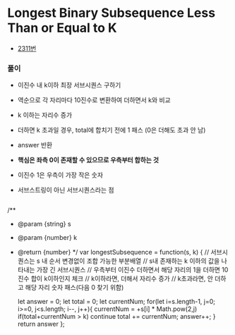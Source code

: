 # Longest Binary Subsequence Less Than or Equal to K
 - [2311번](https://leetcode.com/problems/longest-binary-subsequence-less-than-or-equal-to-k/)


### 풀이
  - 이진수 내 k이하 최장 서브시퀀스 구하기
  - 역순으로 각 자리마다 10진수로 변환하여 더하면서 k와 비교
  - k 이하는 자리수 증가
  - 더하면 k 초과일 경우, total에 합치기 전에 1 패스 (0은 더해도 초과 안 남)

  - answer 반환

  - **핵심은 좌측 0이 존재할 수 있으므로 우측부터 합하는 것**
  - 이진수 1은 우측이 가장 작은 숫자
  - 서브스트링이 아닌 서브시퀀스라는 점


    ```javascript
  /**
   * @param {string} s
   * @param {number} k
   * @return {number}
   */
  var longestSubsequence = function(s, k) {
      // 서브시퀀스는 s 내 순서 변경없이 조합 가능한 부분배열
      // s내 존재하는 k 이하의 값을 나타내는 가장 긴 서브시퀀스
      // 우측부터 이진수 더하면서 해당 자리의 1을 더하면 10진수 합이 k이하인지 체크
      // k이하라면, 더해서 자리수 증가
      // k초과라면, 안 더하고 해당 자리 숫자 패스(다음 0 찾기 위함)

      let answer = 0;
      let total = 0;
      let currentNum;
      for(let i=s.length-1, j=0; i>=0, j<s.length; i--, j++){
          currentNum = +s[i] * Math.pow(2,j)
          if(total+currentNum > k) continue
          total += currentNum;
          answer++;
      }
      return answer
  };
  ```